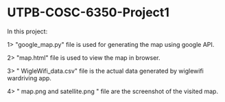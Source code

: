 # UTPB-COSC-6350-Project1

In this project:

1> "google_map.py" file is used for generating the map using google API.

2> "map.html" file is used to view the map in browser.

3> " WigleWifi_data.csv" file is the actual data generated by wiglewifi wardriving app.

4> " map.png and satellite.png " file are the screenshot of the visited map.


